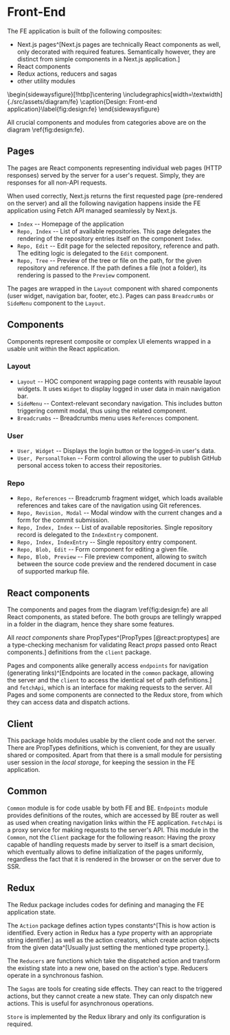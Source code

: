 # Front-End

The FE application is built of the following composites:

 - Next.js pages^[Next.js pages are technically React components as well, only decorated with required features. Semantically however, they are distinct from simple components in a Next.js application.]
 - React components
 - Redux actions, reducers and sagas
 - other utility modules

\begin{sidewaysfigure}[!htbp]\centering
	\includegraphics[width=\textwidth]{./src/assets/diagram/fe}
	\caption{Design: Front-end application}\label{fig:design:fe}
\end{sidewaysfigure}

All crucial components and modules from categories above are on the diagram \ref{fig:design:fe}.

## Pages

The pages are React components representing individual web pages (HTTP responses) served by the server for a user's request.
Simply, they are responses for all non-API requests.

When used correctly, Next.js returns the first requested page (pre-rendered on the server) and all the following navigation happens inside the FE application using Fetch API managed seamlessly by Next.js.

 - `Index` -- Homepage of the application
 - `Repo, Index` -- List of available repositories. This page delegates the rendering of the repository entries itself on the component `Index`.
 - `Repo, Edit` -- Edit page for the selected repository, reference and path. The editing logic is delegated to the `Edit` component.
 - `Repo, Tree` -- Preview of the tree or file on the path, for the given repository and reference. If the path defines a file (not a folder), its rendering is passed to the `Preview` component.

The pages are wrapped in the `Layout` component with shared components (user widget, navigation bar, footer, etc.).
Pages can pass `Breadcrumbs` or `SideMenu` component to the `Layout`.


## Components

Components represent composite or complex UI elements wrapped in a usable unit within the React application.

### Layout
- `Layout` -- HOC component wrapping page contents with reusable layout widgets. It uses `Widget` to display logged in user data in main navigation bar.
- `SideMenu` -- Context-relevant secondary navigation. This includes button triggering commit modal, thus using the related component.
- `Breadcrumbs` -- Breadcrumbs menu uses `References` component.

### User

- `User, Widget` -- Displays the login button or the logged-in user's data.
- `User, PersonalToken` -- Form control allowing the user to publish GitHub personal access token to access their repositories.

### Repo

- `Repo, References` -- Breadcrumb fragment widget, which loads available references and takes care of the navigation using Git references.
- `Repo, Revision, Modal` -- Modal window with the current changes and a form for the commit submission.
- `Repo, Index, Index` -- List of available repositories. Single repository record is delegated to the `IndexEntry` component.
- `Repo, Index, IndexEntry` -- Single repository entry component.
- `Repo, Blob, Edit` -- Form component for editing a given file.
- `Repo, Blob, Preview` -- File preview component, allowing to switch between the source code preview and the rendered document in case of supported markup file.

## React components

The components and pages from the diagram \ref{fig:design:fe} are all React components, as stated before.
The both groups are tellingly wrapped in a folder in the diagram, hence they share some features.

All _react components_ share PropTypes^[PropTypes [@react:proptypes] are a type-checking mechanism for validating React _props_ passed onto React components.] definitions from the `client` package.

Pages and components alike generally access `endpoints` for navigation (generating links)^[Endpoints are located in the `common` package, allowing the server and the `client` to access the identical set of path definitions.] and `fetchApi`, which is an interface for making requests to the server.
All Pages and some components are connected to the Redux store, from which they can access data and dispatch actions.

## Client

This package holds modules usable by the client code and not the server.
There are PropTypes definitions, which is convenient, for they are usually shared or composited.
Apart from that there is a small module for persisting user session in the _local storage_, for keeping the session in the FE application.

## Common

`Common` module is for code usable by both FE and BE.
`Endpoints` module provides definitions of the routes, which are accessed by BE router as well as used when creating navigation links within the FE application.
`FetchApi` is a proxy service for making requests to the server's API.
This module in the `Common`, not the `Client` package for the following reason:
Having the proxy capable of handling requests made by server to itself is a smart decision, which eventually allows to define initialization of the pages uniformly, regardless the fact that it is rendered in the browser or on the server due to SSR.

## Redux

The Redux package includes codes for defining and managing the FE application state.

The `Action` package defines action types constants^[This is how action is identified. Every action in Redux has a *type* property with an appropriate string identifier.] as well as the action creators, which create action objects from the given data^[Usually just setting the mentioned type property.].

The `Reducers` are functions which take the dispatched action and transform the existing state into a new one, based on the action's type.
Reducers operate in a synchronous fashion.

The `Sagas` are tools for creating side effects.
They can react to the triggered actions, but they cannot create a new state.
They can only dispatch new actions.
This is useful for asynchronous operations.

`Store` is implemented by the Redux library and only its configuration is required.
